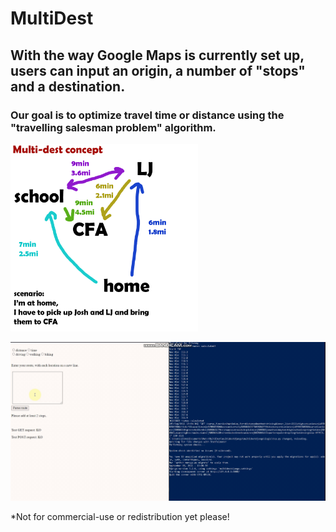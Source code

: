 # MultiDest

## With the way Google Maps is currently set up, users can input an origin, a number of "stops" and a destination. 
### Our goal is to optimize travel time or distance using the "travelling salesman problem" algorithm.

<img src="concept-1.png" alt="concept map" width="300" height="300"/>

![](walkthrough1.gif)

*Not for commercial-use or redistribution yet please!
